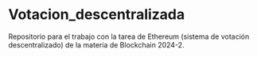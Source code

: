 # Votacion_descentralizada
Repositorio para el trabajo con la tarea de Ethereum (sistema de votación descentralizado) de la materia de Blockchain 2024-2.
